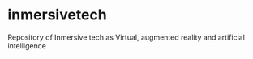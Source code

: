 # inmersivetech
Repository of Inmersive tech as Virtual, augmented reality and artificial intelligence
